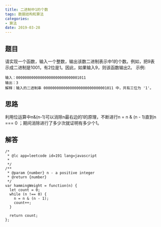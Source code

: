 ```yaml
---
title: 二进制中1的个数
tags: 数据结构和算法
categories: 
- 算法
date: 2019-03-28 
---
```


## 题目
请实现一个函数，输入一个整数，输出该数二进制表示中1的个数。例如，把9表示成二进制是1001，有2位是1。因此，如果输入9，则该函数输出2。
示例:
```
输入：00000000000000000000000000001011
输出：3
解释：输入的二进制串 00000000000000000000000000001011 中，共有三位为 '1'。
```

## 思路
利用位运算中n&(n-1)可以消除n最右边的1的原理，不断进行n = n & (n - 1)直到n === 0 ；期间消除进行了多少次就证明有多少个1。

## 解答
```
/*
 * @lc app=leetcode id=191 lang=javascript
 *
 */
/**
 * @param {number} n - a positive integer
 * @return {number}
 */
var hammingWeight = function(n) {
  let count = 0;
  while (n !== 0) {
    n = n & (n - 1);
    count++;
  }

  return count;
};
```